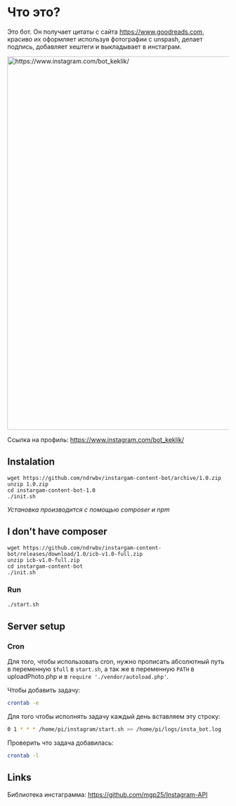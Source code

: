 # Что это?
Это бот. Он получает цитаты с сайта https://www.goodreads.com, красиво их оформляет используя фотографии с unspash, делает подпись, добавляет хештеги и выкладывает в инстаграм.

<img src="https://lh4.googleusercontent.com/juVqEgPJR80RR8G1KAUKlubVQJNlef6qFmOZXMUNtiQnShJUWu82fmSyYJado6TRAz245RWGbWcJi77H1hO-=w2880-h1642-rw" width="850" title="https://www.instagram.com/bot_keklik/">

Ссылка на профиль: https://www.instagram.com/bot_keklik/

## Instalation

```
wget https://github.com/ndrwbv/instargam-content-bot/archive/1.0.zip
unzip 1.0.zip
cd instargam-content-bot-1.0
./init.sh
```
*Установка производится с помощью composer и npm*

## I don't have composer
```
wget https://github.com/ndrwbv/instargam-content-bot/releases/download/1.0/icb-v1.0-full.zip
unzip icb-v1.0-full.zip
cd instargam-content-bot
./init.sh
```
### Run
```bash
./start.sh
```

## Server setup

### Cron
Для того, чтобы использовать cron, нужно прописать абсолютный путь в переменную `$full` в `start.sh`, а так же в переменную `PATH` в uploadPhoto.php и в `require './vendor/autoload.php'`.

Чтобы добавить задачу:
```bash
crontab -e
```
Для того чтобы исполнять задачу каждый день вставляем эту строку: 
```bash
0 1 * * * /home/pi/instagram/start.sh >> /home/pi/logs/insta_bot.log
```
Проверить что задача добавилась:
```bash
crontab -l
```

## Links
Библиотека инстаграмма: https://github.com/mgp25/Instagram-API
